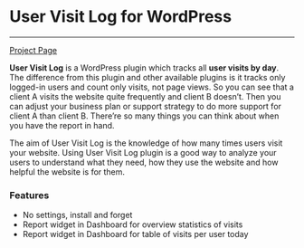 # User Visit Log for WordPress
---

[Project Page](http://www.deluxeblogtips.com/user-visit-log/)

**User Visit Log** is a WordPress plugin which tracks all **user visits by day**. The difference from this plugin and other available plugins is it tracks only logged-in users and count only visits, not page views. So you can see that a client A visits the website quite frequently and client B doesn’t. Then you can adjust your business plan or support strategy to do more support for client A than client B. There’re so many things you can think about when you have the report in hand.

The aim of User Visit Log is the knowledge of how many times users visit your website. Using User Visit Log plugin is a good way to analyze your users to understand what they need, how they use the website and how helpful the website is for them.

### Features
* No settings, install and forget
* Report widget in Dashboard for overview statistics of visits
* Report widget in Dashboard for table of visits per user today
